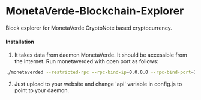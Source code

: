 # MonetaVerde-Blockchain-Explorer
Block explorer for MonetaVerde CryptoNote based cryptocurrency.

#### Installation

1) It takes data from daemon MonetaVerde. It should be accessible from the Internet. Run monetaverded with open port as follows:
```bash
./monetaverded --restricted-rpc --rpc-bind-ip=0.0.0.0 --rpc-bind-port=32348
```
2) Just upload to your website and change 'api' variable in config.js to point to your daemon.
